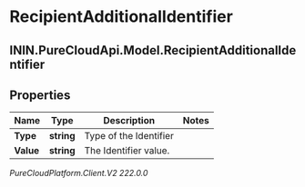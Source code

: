 # RecipientAdditionalIdentifier

## ININ.PureCloudApi.Model.RecipientAdditionalIdentifier

## Properties

|Name | Type | Description | Notes|
|------------ | ------------- | ------------- | -------------|
| **Type** | **string** | Type of the Identifier | |
| **Value** | **string** | The Identifier value. | |



_PureCloudPlatform.Client.V2 222.0.0_
